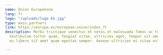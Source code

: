 ```yaml
---
name: Union Européenne
lang: fr
logo: "/uploads/logo EU.jpg"
type: main_partners
link: https://europa.eu/european-union/index_fr
description: Morbi tristique senectus et netus et malesuada fames ac turpis egestas.
  Vestibulum tortor quam, feugiat vitae, ultricies eget, tempor sit amet, ante. Donec
  eu libero sit amet quam egestas semper. Aenean ultricies mi vitae est.

---
```

